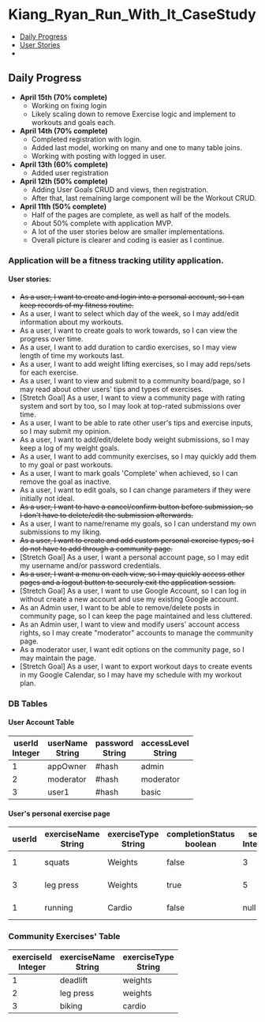 # Kiang_Ryan_Run_With_It_CaseStudy

- [Daily Progress](#Daily-Progress)
- [User Stories](User-Stories)
- 

## Daily Progress
- **April 15th (70% complete)**
  - Working on fixing login
  - Likely scaling down to remove Exercise logic and implement to workouts and goals each.
- **April 14th (70% complete)**
  - Completed registration with login.
  - Added last model, working on many and one to many table joins.
  - Working with posting with logged in user.
- **April 13th (60% complete)**
  - Added user registration
- **April 12th (50% complete)** 
  - Adding User Goals CRUD and views, then registration.
  - After that, last remaining large component will be the Workout CRUD.
- **April 11th (50% complete)**
  - Half of the pages are complete, as well as half of the models. 
  - About 50% complete with application MVP. 
  - A lot of the user stories below are smaller implementations.
  - Overall picture is clearer and coding is easier as I continue.


### Application will be a fitness tracking utility application.

#### User stories:
- <strike>As a user, I want to create and login into a personal account, so I can keep records of my fitness routine.</strike>
- As a user, I want to select which day of the week, so I may add/edit information about my workouts.
- As a user, I want to create goals to work towards, so I can view the progress over time.
- As a user, I want to add duration to cardio exercises, so I may view length of time my workouts last.
- As a user, I want to add weight lifting exercises, so I may add reps/sets for each exercise.
- As a user, I want to view and submit to a community board/page, so I may read about other users' tips and types of exercises.
- [Stretch Goal] As a user, I want to view a community page with rating system and sort by too, so I may look at top-rated submissions over time.
- As a user, I want to be able to rate other user's tips and exercise inputs, so I may submit my opinion. 
- As a user, I want to add/edit/delete body weight submissions, so I may keep a log of my weight goals.
- As a user, I want to add community exercises, so I may quickly add them to my goal or past workouts.
- As a user, I want to mark goals 'Complete' when achieved, so I can remove the goal as inactive.
- As a user, I want to edit goals, so I can change parameters if they were initially not ideal.
- <strike>As a user, I want to have a cancel/confirm button before submission, so I don't have to delete/edit the submission afterwards.</strike>
- As a user, I want to name/rename my goals, so I can understand my own submissions to my liking.
- <strike>As a user, I want to create and add custom personal exercise types, so I do not have to add through a community page.</strike>
- [Stretch Goal] As a user, I want a personal account page, so I may edit my username and/or password credentials.
- <strike>As a user, I want a menu on each view, so I may quickly access other pages and a logout button to securely exit the application session.</strike>
- [Stretch Goal] As a user, I want to use Google Account, so I can log in without create a new account and use my existing Google account.
- As an Admin user, I want to be able to remove/delete posts in community page, so I can keep the page maintained and less cluttered.
- As an Admin user, I want to view and modify users' account access rights, so I may create "moderator" accounts to manage the community page.
- As a moderator user, I want edit options on the community page, so I may maintain the page.
- [Stretch Goal] As a user, I want to export workout days to create events in my Google Calendar, so I may have my schedule with my workout plan.


### DB Tables
#### User Account Table
| userId<br/>Integer | userName<br/>String | password<br/>String | accessLevel<br/>String |
|--------------------|---------------------|---------------------|------------------------|
| 1                  | appOwner            | #hash               | admin                  |
| 2                  | moderator           | #hash               | moderator              |
| 3                  | user1               | #hash               | basic                  |

#### User's personal exercise page
| userId | exerciseName<br/>String | exerciseType<br/>String | completionStatus<br/>boolean | sets<br/>Integer | reps<br/>Integer | duration<br/>Integer | sharedStatus<br/>String | goalSet<br/>Timestamp |
|--------|-------------------------|-------------------------|------------------------------|------------------|------------------|----------------------|-------------------------|-----------------------|
| 1      | squats                  | Weights                 | false                        | 3                | 8                | null                 | no                      | 01-02-2022            |
| 3      | leg press               | Weights                 | true                         | 5                | 8                | null                 | yes                     | 12-21-2021            |
| 1      | running                 | Cardio                  | false                        | null             | null             | 40                   | yes                     | 02-03-2022            |


### Community Exercises' Table
| exerciseId<br/>Integer | exerciseName<br/>String | exerciseType<br/>String |
|------------------------|-------------------------|-------------------------|
| 1                      | deadlift                | weights                 | 
| 2                      | leg press               | weights                 | 
| 3                      | biking                  | cardio                  | 
